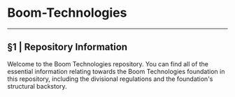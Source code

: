 # Boom-Technologies 

----------------------------------------------------------

## §1 | Repository Information

Welcome to the Boom Technologies repository. You can find all of the essential information relating towards the Boom Technologies foundation in this repository, including the divisional regulations and the foundation's structural backstory.  

